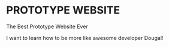 PROTOTYPE WEBSITE
=================

The Best Prototype Website Ever

I want to learn how to be more like awesome developer Dougal!

